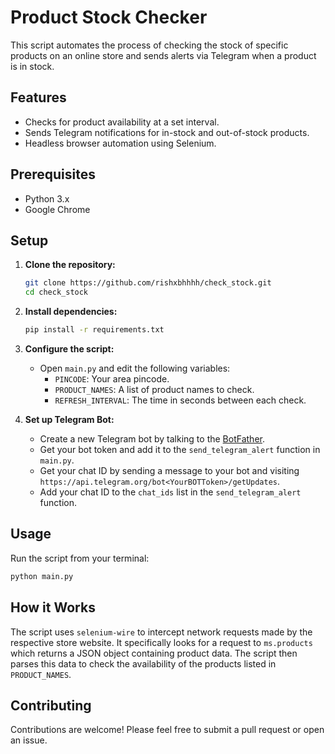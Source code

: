 # Product Stock Checker

This script automates the process of checking the stock of specific products on an online store and sends alerts via Telegram when a product is in stock.

## Features

- Checks for product availability at a set interval.
- Sends Telegram notifications for in-stock and out-of-stock products.
- Headless browser automation using Selenium.

## Prerequisites

- Python 3.x
- Google Chrome

## Setup

1.  **Clone the repository:**

    ```bash
    git clone https://github.com/rishxbhhhh/check_stock.git
    cd check_stock
    ```

2.  **Install dependencies:**

    ```bash
    pip install -r requirements.txt
    ```

3.  **Configure the script:**

    -   Open `main.py` and edit the following variables:
        -   `PINCODE`: Your area pincode.
        -   `PRODUCT_NAMES`: A list of product names to check.
        -   `REFRESH_INTERVAL`: The time in seconds between each check.

4.  **Set up Telegram Bot:**

    -   Create a new Telegram bot by talking to the [BotFather](https://t.me/BotFather).
    -   Get your bot token and add it to the `send_telegram_alert` function in `main.py`.
    -   Get your chat ID by sending a message to your bot and visiting `https://api.telegram.org/bot<YourBOTToken>/getUpdates`.
    -   Add your chat ID to the `chat_ids` list in the `send_telegram_alert` function.

## Usage

Run the script from your terminal:

```bash
python main.py
```

## How it Works

The script uses `selenium-wire` to intercept network requests made by the respective store website. It specifically looks for a request to `ms.products` which returns a JSON object containing product data. The script then parses this data to check the availability of the products listed in `PRODUCT_NAMES`.

## Contributing

Contributions are welcome! Please feel free to submit a pull request or open an issue.
